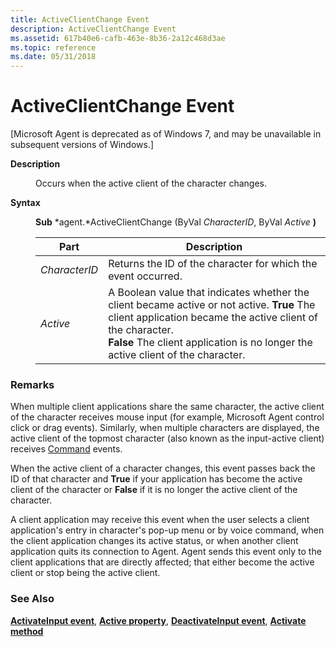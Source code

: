 ```yaml
---
title: ActiveClientChange Event
description: ActiveClientChange Event
ms.assetid: 617b40e6-cafb-463e-8b36-2a12c468d3ae
ms.topic: reference
ms.date: 05/31/2018
---
```


# ActiveClientChange Event

\[Microsoft Agent is deprecated as of Windows 7, and may be unavailable in subsequent versions of Windows.\]

<dl> <dt>

<span id="Description"></span><span id="description"></span><span id="DESCRIPTION"></span>**Description**
</dt> <dd>

Occurs when the active client of the character changes.

</dd> <dt>

<span id="Syntax"></span><span id="syntax"></span><span id="SYNTAX"></span>**Syntax**
</dt> <dd>

**Sub** *agent.*ActiveClientChange (ByVal *CharacterID*, ByVal *Active* **)**



| Part          | Description                                                                                                                                                                                                                                                        |
|---------------|--------------------------------------------------------------------------------------------------------------------------------------------------------------------------------------------------------------------------------------------------------------------|
| *CharacterID* | Returns the ID of the character for which the event occurred.                                                                                                                                                                                                      |
| *Active*      | A Boolean value that indicates whether the client became active or not active. **True** The client application became the active client of the character. <br/> **False** The client application is no longer the active client of the character.<br/> |



 

</dd> </dl>

### Remarks

When multiple client applications share the same character, the active client of the character receives mouse input (for example, Microsoft Agent control click or drag events). Similarly, when multiple characters are displayed, the active client of the topmost character (also known as the input-active client) receives [Command](command-event.md) events.

When the active client of a character changes, this event passes back the ID of that character and **True** if your application has become the active client of the character or **False** if it is no longer the active client of the character.

A client application may receive this event when the user selects a client application's entry in character's pop-up menu or by voice command, when the client application changes its active status, or when another client application quits its connection to Agent. Agent sends this event only to the client applications that are directly affected; that either become the active client or stop being the active client.

### See Also

[****ActivateInput** event**](activateinput-event.md), [****Active** property**](active-property.md), [****DeactivateInput** event**](deactivateinput-event.md), [****Activate** method**](activate-method.md)


 

 





